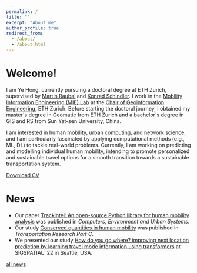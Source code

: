 ```yaml
---
permalink: /
title: ""
excerpt: "About me"
author_profile: true
redirect_from: 
  - /about/
  - /about.html
---
```


Welcome!
======

I am Ye Hong, currently pursuing a doctoral degree at ETH Zurich, supervised by [Martin Raubal](https://www.raubal.ethz.ch/) and [Konrad Schindler](https://igp.ethz.ch/personen/person-detail.html?persid=143986). I work in the [Mobility Information Engineering (MIE) Lab](http://mie-lab.ethz.ch/) at the [Chair of Geoinformation Engineering](https://gis.ethz.ch/en/), ETH Zurich. Before starting the doctoral journey, I obtained my master's degree in Geomatic from ETH Zurich and a bachelor's degree in GIS and RS from Sun Yat-sen University, China. 

I am interested in human mobility, urban computing, and network science, and I am particularly fascinated by applying computational methods (e.g., ML, DL) to tackle real-world problems. Currently, I am working on predicting and modelling individual human mobility, intending to promote personalized and sustainable travel options for a smooth transition towards a sustainable transportation system.

[Download CV](/files/cv-yehong.pdf)

News
======
* Our paper [Trackintel: An open-source Python library for human mobility analysis](https://doi.org/10.1016/j.compenvurbsys.2023.101938) was published in *Computers, Environment and Urban Systems*. 
* Our study [Conserved quantities in human mobility](https://doi.org/10.1016/j.trc.2022.103979) was published in *Transportation Research Part C*. 
* We presented our study [How do you go where? improving next location prediction by learning travel mode information using transformers](https://doi.org/10.1145/3557915.3560996) at SIGSPATIAL '22 in Seattle, USA. 

[all news](/news)